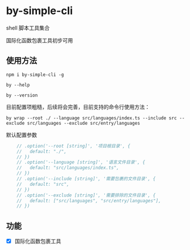 # by-simple-cli

shell 脚本工具集合

国际化函数包裹工具初步可用

## 使用方法

```shell
npm i by-simple-cli -g
```

```shell
by --help
```

```shell
by --version
```

目前配置项粗糙，后续将会完善，目前支持的命令行使用方法：

```shell
by wrap --root ./ --language src/languages/index.ts --include src --exclude src/languages --exclude src/entry/languages
```

默认配置参数

```javascript
    // .option('--root [string]', '项目根目录', {
    //   default: "./",
    // })
    // .option('--language [string]', '语言文件目录', {
    //   default: "src/languages/index.ts",
    // })
    // .option('--include [string]', '需要包裹的文件目录', {
    //   default: "src",
    // })
    // .option('--exclude [string]', '需要排除的文件目录', {
    //   default: ["src/languages", "src/entry/languages"],
    // })
```

## 功能

- [x] 国际化函数包裹工具
